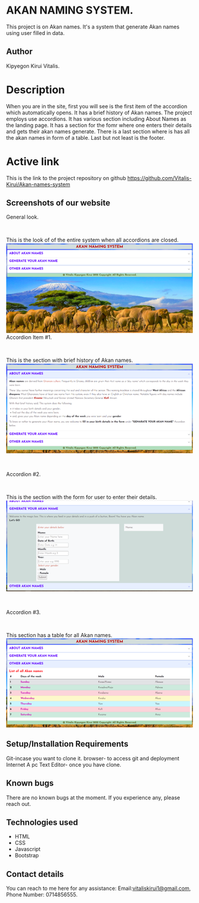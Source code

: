 # AKAN NAMING SYSTEM.
This project is on Akan names. It's a system that generate Akan names using user filled in data.
## Author
Kipyegon Kirui Vitalis.
# Description
When you are in the site, first you will see is the first item of the accordion which automatically opens. It has a brief history of Akan names.
The project employs use accordions. It has various section including About Names as the landing page. It has a section for the fomr where one enters their details and gets their akan names generate. There is a last section where is has all the akan names in form of a table. Last but not least is the footer.
# Active link
This is the link to the project repository on github https://github.com/Vitalis-Kirui/Akan-names-system
## Screenshots of our website
General look.
<p>&nbsp;</p>
This is the look of of the entire system  when all accordions are closed.
<img src="Assets/Images/Akan1.png" alt="General Look">
Accordion Item #1.
<p>&nbsp;</p>
This is the section with brief history of Akan names.
<img src="Assets/Images/Akan2.png" alt="Item #1">
<p>&nbsp;</p>
Accordion #2.
<p>&nbsp;</p>
This is the section with the form for user to enter their details.
<img src="Assets/Images/Akan3.png" alt="Item #2">
<p>&nbsp;</p>
Accordion #3.
<p>&nbsp;</p>
This section has a table for all Akan names.
<img src="Assets/Images/Akan4.png" alt="Item #3">

## Setup/Installation Requirements
Git-incase you want to clone it.
browser- to access git and deployment
Internet
A pc
Text Editor- once you have clone.
## Known bugs
There are no known bugs at the moment. If you experience any, please reach out.
## Technologies used
* HTML
* CSS
* Javascript
* Bootstrap
## Contact details
You can reach to me here for any assistance: Email:vitaliskirui1@gmail.com, Phone Number: 0714856555.